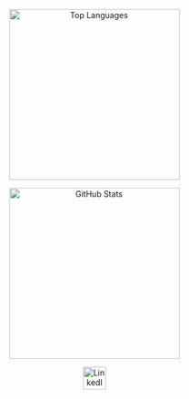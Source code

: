 <div align="center">

  <img
    src="https://github-readme-stats.vercel.app/api/top-langs/?username=joblonnie&langs_count=8"
    width="300"
    alt="Top Languages"
  />
  

  <img
    src="https://github-readme-stats.vercel.app/api?username=joblonnie"
    width="300"
    alt="GitHub Stats"
  />
  

  <a href="https://www.linkedin.com/in/donghyun-kim-a52b62207/" target="_blank" rel="noopener noreferrer">
    <img
      src="https://img.shields.io/badge/LinkedIn-0077B5?style=for-the-badge&logo=linkedin&logoColor=white"
      alt="LinkedIn"
      height="40"
    />
  </a>







</div>
